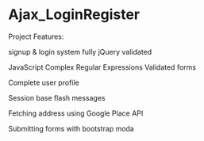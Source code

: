 # Ajax_LoginRegister

Project Features:

signup & login system fully jQuery validated 

JavaScript Complex Regular Expressions Validated forms

Complete user profile

Session base flash messages

Fetching address using Google Place API

Submitting forms with bootstrap moda